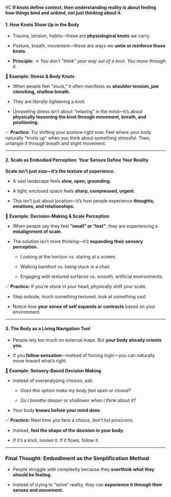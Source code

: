  #C **If knots define context, then understanding reality is about **feeling** how things bind and unbind, not just thinking about it.**

#### **1. How Knots Show Up in the Body**

- Trauma, tension, habits—these are **physiological knots** we carry.
    
- Posture, breath, movement—these are ways we **untie or reinforce those knots**.
    
- **Principle:** → _You don’t "think" your way out of a knot. You move through it._
    

**🔹 Example: Stress & Body Knots**

- When people feel “stuck,” it often manifests as **shoulder tension, jaw clenching, shallow breath.**
    
- They are _literally_ tightening a knot.
    
- Unraveling stress isn’t about “relaxing” in the mind—it’s about **physically loosening the knot through movement, breath, and positioning.**
    

✅ **Practice:** Try shifting your posture right now. Feel where your body naturally "knots up" when you think about something stressful. Then, untangle it through breath and slight movement.

---

#### **2. Scale as Embodied Perception: Your Senses Define Your Reality**

**Scale isn’t just size—it’s the texture of experience.**

- A vast landscape feels **slow, open, grounding.**
    
- A tight, enclosed space feels **sharp, compressed, urgent.**
    
- This isn’t just about location—it’s how people experience **thoughts, emotions, and relationships.**
    

**🔹 Example: Decision-Making & Scale Perception**

- When people say they feel **“small” or “lost”**, they are experiencing a **misalignment of scale**.
    
- The solution isn’t more thinking—it’s **expanding their sensory perception.**
    
    - Looking at the horizon vs. staring at a screen.
        
    - Walking barefoot vs. being stuck in a chair.
        
    - Engaging with textured surfaces vs. smooth, artificial environments.
        

✅ **Practice:** If you're stuck in your head, physically shift your scale.

- Step outside, touch something textured, look at something vast.
    
- Notice how **your sense of self expands or contracts** based on your environment.
    

---

#### **3. The Body as a Living Navigation Tool**

- People rely too much on external maps. But **your body already orients you.**
    
- If you **follow sensation**—instead of forcing logic—you can naturally move toward what’s right.
    

**🔹 Example: Sensory-Based Decision Making**

- Instead of overanalyzing choices, ask:
    
    - _Does this option make my body feel open or closed?_
        
    - _Do I breathe deeper or shallower when I think about it?_
        
- Your body **knows before your mind does**.
    

✅ **Practice:** Next time you face a choice, don’t list pros/cons.

- Instead, **feel the shape of the decision in your body.**
    
- If it’s a knot, loosen it. If it flows, follow it.
    

---

### **Final Thought: Embodiment as the Simplification Method**

- People struggle with complexity because they **overthink what they should be feeling.**
    
- Instead of trying to “solve” reality, they can **experience it through their senses and movement.**